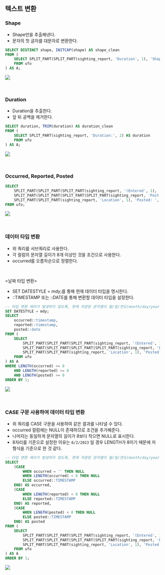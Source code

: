 ## 텍스트 변환

### Shape
- Shape만을 추출해낸다.
- 문자의 첫 글자를 대문자로 변환한다.
```sql
SELECT DISTINCT shape, INITCAP(shape) AS shape_clean
FROM (
	SELECT SPLIT_PART(SPLIT_PART(sighting_report, 'Duration', 1), 'Shape: ', 2) AS shape
	FROM ufo
) AS A;
```
![](https://velog.velcdn.com/images/ddoddo/post/64230feb-6e23-48a3-8ae5-49c85950909b/image.png)

<br>

### Duration
- Duration을 추출한다.
- 앞 뒤 공백을 제거한다.
```sql
SELECT duration, TRIM(duration) AS duration_clean
FROM (
	SELECT SPLIT_PART(sighting_report, 'Duration:', 2) AS duration
	FROM ufo
) AS A;
```
![](https://velog.velcdn.com/images/ddoddo/post/46f0b4b3-bf93-4214-9b7f-e67a44b89154/image.png)

<br>

### Occurred, Reported, Posted
```sql
SELECT
	SPLIT_PART(SPLIT_PART(SPLIT_PART(sighting_report, '(Entered', 1), 'Occurred : ', 2), 'Reported', 1) AS occurred,
	SPLIT_PART(SPLIT_PART(SPLIT_PART(SPLIT_PART(sighting_report, 'Post', 1), 'Reported: ', 2), ' AM', 1), ' PM', 1) AS reported,
	SPLIT_PART(SPLIT_PART(sighting_report, 'Location', 1), 'Posted: ', 2) AS posted
FROM ufo;
```
![](https://velog.velcdn.com/images/ddoddo/post/8ecb7c82-916b-4035-b7f4-b08f771ec5a2/image.png)

<br>

### 데이터 타입 변환
- 위 쿼리를 서브쿼리로 사용한다.
- 각 컬럼의 문자열 길이가 8개 이상인 것을 조건으로 사용한다.
- occurred를 오름차순으로 정렬한다.

<br>

<날짜 타입 변환>
- SET DATESTYLE = mdy;를 통해 현재 데이터 타입을 명시한다.
- ::TIMESTAMP 또는 ::DATE를 통해 변환할 데이터 타입을 설정한다.
```sql
-- 타입 변환 에러가 발생하지 않도록, 현재 저장된 문자열이 월/일/연도(month/day/year)의 포맷으로 저장되어 있음을 명시 
SET DATESTYLE = mdy;
SELECT
	occurred::timestamp,
	reported::timestamp,
	posted::date
FROM (
	SELECT
		SPLIT_PART(SPLIT_PART(SPLIT_PART(sighting_report, '(Entered', 1), 'Occurred : ', 2), 'Reported', 1) AS occurred,
		SPLIT_PART(SPLIT_PART(SPLIT_PART(SPLIT_PART(sighting_report, 'Post', 1), 'Reported: ', 2), ' AM', 1), ' PM', 1) AS reported,
		SPLIT_PART(SPLIT_PART(sighting_report, 'Location', 1), 'Posted: ', 2) AS posted
	FROM ufo
) AS A
WHERE LENGTH(occurred) >= 8
	AND LENGTH(reported) >= 8
	AND LENGTH(posted) >= 8
ORDER BY 1;
```
![](https://velog.velcdn.com/images/ddoddo/post/dc1e174b-b218-408f-84d9-d205596cfeab/image.png)

<br>

### CASE 구문 사용하여 데이터 타입 변환
- 위 쿼리를 CASE 구문을 사용하여 같은 결과를 나타낼 수 있다.
- occurred 컬럼에는 NULL이 존재하므로 조건을 추가해준다.
- 나머지는 동일하게 문자열의 길이가 8보다 작으면 NULL로 표시한다.
- 8자리를 기준으로 설정한 이유는 `6/2/2023` 일 경우 LENGTH가 8이기 때문에 저 형식을 기준으로 한 것 같다.
```sql
-- 타입 변환 에러가 발생하지 않도록, 현재 저장된 문자열이 월/일/연도(month/day/year)의 포맷으로 저장되어 있음을 명시 
SELECT
	(CASE
		WHEN occurred = '' THEN NULL
		WHEN LENGTH(occurred) < 8 THEN NULL
	 	ELSE occurred::TIMESTAMP
	END) AS occurred,
	(CASE
	 	WHEN LENGTH(reported) < 8 THEN NULL
	 	ELSE reported::TIMESTAMP
	END) AS reported,
	(CASE
	 	WHEN LENGTH(posted) < 8 THEN NULL
	 	ELSE posted::TIMESTAMP
	END) AS posted
FROM (
	SELECT
		SPLIT_PART(SPLIT_PART(SPLIT_PART(sighting_report, '(Entered', 1), 'Occurred : ', 2), 'Reported', 1) AS occurred,
		SPLIT_PART(SPLIT_PART(SPLIT_PART(SPLIT_PART(sighting_report, 'Post', 1), 'Reported: ', 2), ' AM', 1), ' PM', 1) AS reported,
		SPLIT_PART(SPLIT_PART(sighting_report, 'Location', 1), 'Posted: ', 2) AS posted
	FROM ufo
) AS A
ORDER BY 1;
```
![](https://velog.velcdn.com/images/ddoddo/post/435647b6-552e-4a4b-8afc-7fc030ceddae/image.png)

